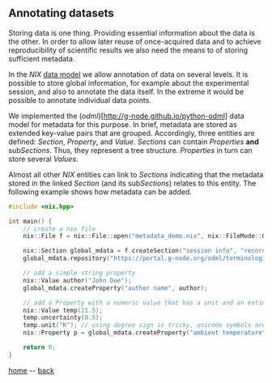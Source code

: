 ## Annotating datasets

Storing data is one thing. Providing essential information about the
data is the other. In order to allow later reuse of once-acquired data
and to achieve reproducibility of scientific results we also need the
means to of storing sufficient metadata.

In the *NIX* [data model](./data_model.md) we allow annotation of data
on several levels. It is possible to store global information, for
example about the experimental session, and also to annotate the data
itself. In the extreme it would be possible to annotate individual
data points.

We implemented the (*odml*)[http://g-node.github.io/python-odml] data
model for metadata for this purpose. In brief, metadata are stored as
extended key-value pairs that are grouped. Accordingly, three entities
are defined: *Section*, *Property*, and *Value*. *Sections* can
contain *Properties* **and** sub*Sections*. Thus, they represent a
tree structure. *Properties* in turn can store several *Values*.

Almost all other *NIX* entities can link to *Sections* indicating that
the metadata stored in the linked *Section* (and its sub*Sections*)
relates to this entity. The following example shows how metadata can
be added.

```c++
#include <nix.hpp>

int main() {
    // create a nix file
    nix::File f = nix::File::open("metadata_demo.nix", nix::FileMode::Overwrite);

    nix::Section global_mdata = f.createSection("session info", "recording");
    global_mdata.repository("https://portal.g-node.org/odml/terminologies/v1.0/");

    // add a simple string property
    nix::Value author("John Doe");
    global_mdata.createProperty("author name", author);

    // add a Property with a numeric value that has a unit and an estimation uncertainty
    nix::Value temp(21.5);
    temp.uncertainty(0.5);
    temp.unit("K"); // using degree sign is tricky, unicode symbols are not supported... sorry
    nix::Property p = global_mdata.createProperty("ambient temperature", temp);

    return 0;
}

```


[home](./index.md) -- [back](./getting_started.md)
